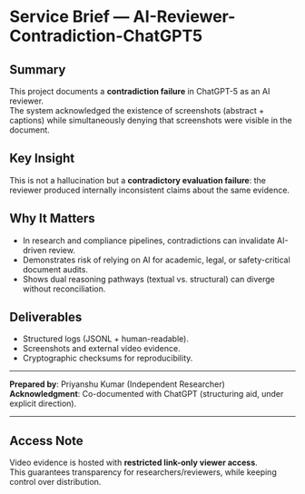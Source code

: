 # Service Brief — AI-Reviewer-Contradiction-ChatGPT5

## Summary  
This project documents a **contradiction failure** in ChatGPT-5 as an AI reviewer.  
The system acknowledged the existence of screenshots (abstract + captions) while simultaneously denying that screenshots were visible in the document.  

## Key Insight  
This is not a hallucination but a **contradictory evaluation failure**: the reviewer produced internally inconsistent claims about the same evidence.  

## Why It Matters  
- In research and compliance pipelines, contradictions can invalidate AI-driven review.  
- Demonstrates risk of relying on AI for academic, legal, or safety-critical document audits.  
- Shows dual reasoning pathways (textual vs. structural) can diverge without reconciliation.  

## Deliverables  
- Structured logs (JSONL + human-readable).  
- Screenshots and external video evidence.  
- Cryptographic checksums for reproducibility.  

---
**Prepared by**: Priyanshu Kumar (Independent Researcher)  
**Acknowledgment**: Co-documented with ChatGPT (structuring aid, under explicit direction).  

---

## Access Note
Video evidence is hosted with **restricted link-only viewer access**.  
This guarantees transparency for researchers/reviewers, while keeping control over distribution.

